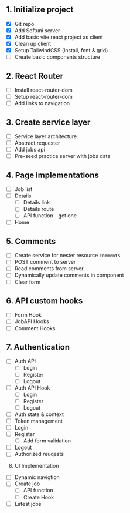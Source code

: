 ## 1. Initialize project
- [x] Git repo
- [x] Add Softuni server
- [x] Add basic vite react project as client
- [x] Clean up client
- [x] Setup TailwindCSS (install, font & grid)
- [ ] Create basic components structure

## 2. React Router
- [ ] Install react-router-dom
- [ ] Setup react-router-dom
- [ ] Add links to navigation

## 3. Create service layer
- [ ] Service layer architecture
- [ ] Abstract requester
- [ ] Add jobs api
- [ ] Pre-seed practice server with jobs data

## 4. Page implementations
- [ ] Job list
- [ ] Details
  - [ ] Details link
  - [ ] Details route
  - [ ] API function - get one
- [ ] Home

## 5. Comments
- [ ] Create service for nester resource `comments`
- [ ] POST comment to server
- [ ] Read comments from server
- [ ] Dynamically update comments in component
- [ ] Clear form

## 6. API custom hooks
- [ ] Form Hook
- [ ] JobAPI Hooks
- [ ] Comment Hooks

## 7. Authentication
- [ ] Auth API
  - [ ] Login
  - [ ] Register
  - [ ] Logout
- [ ] Auth API Hook
  - [ ] Login
  - [ ] Register
  - [ ] Logout
- [ ] Auth state & context
- [ ] Token management
- [ ] Login
- [ ] Register
  - [ ] Add form validation
- [ ] Logout
- [ ] Authorized reuqests

8. UI Implementation
- [ ] Dynamic navigtion
- [ ] Create job
  - [ ] API function
  - [ ] Create Hook
- [ ] Latest jobs